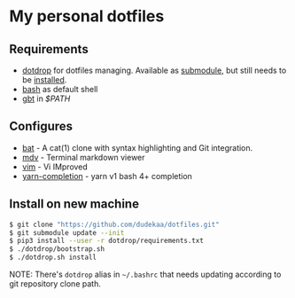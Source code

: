 # My personal dotfiles
## Requirements

  * [dotdrop](https://github.com/deadc0de6/dotdrop) for dotfiles managing. Available as [submodule](dotdrop), but still needs to be [installed](https://dotdrop.readthedocs.io/en/latest/installation/#as-a-submodule).
  * [bash](https://www.gnu.org/software/bash/) as default shell
  * [gbt](https://github.com/jtyr/gbt) in *$PATH*

## Configures

  * [bat](https://github.com/sharkdp/bat) - A cat(1) clone with syntax highlighting and Git integration.
  * [mdv](https://github.com/axiros/terminal_markdown_viewer) - Terminal markdown viewer
  * [vim](https://www.vim.org/) - Vi IMproved
  * [yarn-completion](https://github.com/dsifford/yarn-completion) - yarn v1 bash 4+ completion

## Install on new machine
```bash
$ git clone "https://github.com/dudekaa/dotfiles.git"
$ git submodule update --init
$ pip3 install --user -r dotdrop/requirements.txt
$ ./dotdrop/bootstrap.sh
$ ./dotdrop.sh install
```

NOTE: There's `dotdrop` alias in `~/.bashrc` that needs updating according to git repository clone path.
